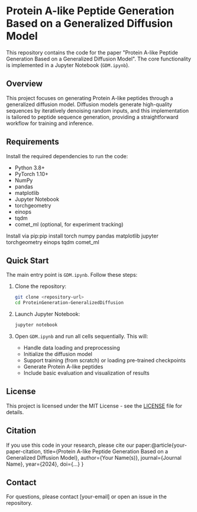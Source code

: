 # Protein A-like Peptide Generation Based on a Generalized Diffusion Model

This repository contains the code for the paper "Protein A-like Peptide Generation Based on a Generalized Diffusion Model". The core functionality is implemented in a Jupyter Notebook (`GDM.ipynb`).


## Overview

This project focuses on generating Protein A-like peptides through a generalized diffusion model. Diffusion models generate high-quality sequences by iteratively denoising random inputs, and this implementation is tailored to peptide sequence generation, providing a straightforward workflow for training and inference.


## Requirements

Install the required dependencies to run the code:
- Python 3.8+
- PyTorch 1.10+
- NumPy
- pandas
- matplotlib
- Jupyter Notebook
- torchgeometry
- einops
- tqdm
- comet_ml (optional, for experiment tracking)

Install via pip:pip install torch numpy pandas matplotlib jupyter torchgeometry einops tqdm comet_ml

## Quick Start

The main entry point is `GDM.ipynb`. Follow these steps:

1. Clone the repository:
   ```bash
   git clone <repository-url>
   cd ProteinGeneration-GeneralizedDiffusion
   ```

2. Launch Jupyter Notebook:
   ```bash
   jupyter notebook
   ```

3. Open `GDM.ipynb` and run all cells sequentially. This will:
   - Handle data loading and preprocessing
   - Initialize the diffusion model
   - Support training (from scratch) or loading pre-trained checkpoints
   - Generate Protein A-like peptides
   - Include basic evaluation and visualization of results


## License

This project is licensed under the MIT License - see the [LICENSE](LICENSE) file for details.


## Citation

If you use this code in your research, please cite our paper:@article{your-paper-citation,
  title={Protein A-like Peptide Generation Based on a Generalized Diffusion Model},
  author={Your Name(s)},
  journal={Journal Name},
  year={2024},
  doi={...}
}

## Contact

For questions, please contact [your-email] or open an issue in the repository.
